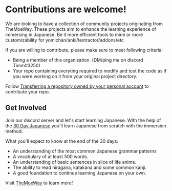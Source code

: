 # Contributions are welcome!

We are looking to have a collection of community projects originating from TheMoeWay. These projects aim to enhance the learning experience of immersing in Japanese. Be it more efficient tools to mine or more customizability for yomichan/anki/textractor/addons/etc

If you are willing to contribute, please make sure to meet following criteria:

- Being a member of this organization. (DM/ping me on discord Timm#3250)
- Your repo containing everyting required to modify and test the code as if you were working on it from your original project directory.

Follow [Transferring a repository owned by your personal account](https://docs.github.com/en/repositories/creating-and-managing-repositories/transferring-a-repository#transferring-a-repository-owned-by-your-personal-account) to contribute your repo.

## Get Involved

Join our discord server and let's start learning Japanese. With the help of the [30 Day Japanese](https://learnjapanese.moe/routine/) you'll learn Japanese from scratch with the immersion method. 

What you'll expect to know at the end of the 30 days:

- An understanding of the most common Japanese grammar patterns
- A vocabulary of at least 500 words.
- An understanding of basic sentences in slice of life anime.
- The ability to read hiragana, katakana and some common kanji.
- A good foundation to continue learning Japanese on your own.

Visit [TheMoeWay](https://learnjapanese.moe/) to learn more!
